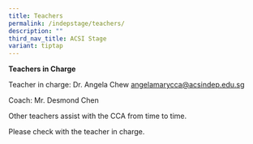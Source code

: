 ```yaml
---
title: Teachers
permalink: /indepstage/teachers/
description: ""
third_nav_title: ACSI Stage
variant: tiptap
---
```

<p><strong>Teachers in Charge</strong>
</p>
<p>Teacher in charge:&nbsp;Dr. Angela Chew <a rel="noopener noreferrer nofollow" target="_blank"><u>angelamarycca@acsindep.edu.sg</u></a>
</p>
<p>Coach: Mr. Desmond Chen</p>
<p>Other teachers assist with the CCA from time to time.</p>
<p>Please check with the teacher in charge.</p>